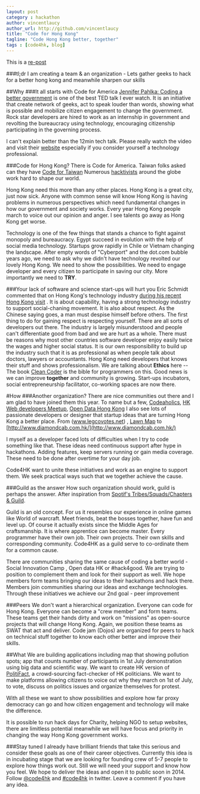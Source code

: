 ```yaml
---
layout: post
category : hackathon
author: vincentlaucy
author_url: http://github.com/vincentlaucy
title: "Code for Hong Kong"
tagline: "Code Hong Kong better, together"
tags : [code4hk, blog]
---
```


This is a [re-post](http://kleineblase.wordpress.com/2013/12/01/code-for-hong-kong/)

###tl;dr
I am creating a team & an organization - Lets gather geeks to hack for a better hong kong and meanwhile sharpen our skills 

##Why 
###It all starts with Code for America
[Jennifer Pahlka: Coding a better government](www.ted.com/talks/jennifer_pahlka_coding_a_better_government.html) is one of the best TED talk I ever watch.
It is an initiative that create network of geeks, act to speak louder than words, showing what is possible and mobilize citizen engagement to change the government. Rock star developers are hired to work as an internship in government and revolting the bureaucracy using technology, encouraging citizenship participating in the governing process.  

I can't explain better than the 12min tech talk. Please really watch the video and visit their [website](http://www.codeforamerica.org/programs/) especially if you consider yourself a technology professional.

###Code for Hong Kong?
There is Code for America. Taiwan folks asked can they have [Code for Taiwan](http://mmdays.com/2012/06/25/code-for-taiwan-does-it-work/) Numerous [hacktivists](http://en.wikipedia.org/wiki/Hacktivism) around the globe work hard to shape our world. 


Hong Kong need this more than any other places. Hong Kong is a great city, just now sick. 
Anyone with common sense will know Hong Kong is having problems in numerous perspectives which need fundamental changes in how our government and society works.  Every year Hong Kong people march to voice out our opinion and anger. I see talents go away as Hong Kong get worse.

Technology is one of the few things that stands a chance to fight against monopoly and bureaucracy. 
Egypt succeed in evolution with the help of social media technology. Startups grow rapidly in Chile or Vietnam changing the landscape. After empty words of "Cyberport" and the dot.com bubble years ago, we need to ask why we didn't have technology revolted our lovely Hong Kong. We need to show the possibilities. We need to engage developer and every citizen to participate in saving our city. More importantly we need to **TRY**.

###Your lack of software and science start-ups will hurt you
Eric Schmidt commented that on Hong Kong's technology industry [during his recent Hong Kong visit](http://cbkcuhk.wordpress.com/2013/11/05/google-chairman-eric-schmidt-discusses-entrepreneurship-in-hong-kong/) .
It is about capability, having a strong technology industry to support social-chaning movement. 
It is also about respect. As the Chinese saying goes, a man must despise himself before others. The first thing to do for gaining respect is respecting yourself. 
There are all sorts of developers out there. The industry is largely misunderstood and people can't differentiate good from bad and we are hurt as a whole. 
There must be reasons why most other countries software developer enjoy easily twice the wages and higher social status. 
It is our own responsibility to build up the industry such that it is as professional as when people talk about doctors, lawyers or accountants.
Hong Kong need developers that knows their stuff and shows professionalism. We are talking about **Ethics** here -- The book [Clean Coder](http://www.amazon.com/The-Clean-Coder-Professional-Programmers/dp/0137081073 ) is the bible for programmers on this.
Good news is we can improve **together** and community is growing. Start-ups incubators, social entrepreneurship facilitator, co-working spaces are now there.

#How
###Another organization? 
There are nice communities out there and I am glad to have joined them this year. To name but a few, [Codeaholics](http://codeaholics.hk), [HK Web developers Meetup](http://www.meetup.com/HK-Web-Developers/), [Open Data Hong Kong](http://opendatahk.com/) 
I also see lots of passionate developers or designer that startup ideas that are turning Hong Kong a better place.
From (www.legcovotes.net)  , [Lawn Map](http://lawnmaphk.org/portal/) to  [http://www.diamondcab.com.hk/](http://www.diamondcab.com.hk/)

I myself as a developer faced lots of difficulties when I try to code something like that.
These ideas need continuous support after hype in hackathons. Adding features, keep servers running or gain media coverage. These need to be done after overtime for your day job. 

Code4HK want to unite these initiatives and work as an engine to support them. We seek practical ways such that we together achieve the cause.

###Guild as the answer
How such organization should work, guild is perhaps the answer. After inspiration from [Spotif's Tribes/Squads/Chapters & Guild](http://blog.crisp.se/2012/11/14/henrikkniberg/scaling-agile-at-spotify).

Guild is an old concept. For us it resembles our experience in online games like World of warcraft. Meet friends, beat the bosses together, have fun and level up.
 Of course it actually exists since the Middle Ages for craftsmanship. It is where apprentice can become master.
Every programmer have their own job. Their own projects. Their own skills and corresponding community. Code4HK as a guild serve to co-ordinate them for a common cause.

There are communities sharing the same cause of coding a better world - Social Innovation Camp , Open data HK or #hack4good.
 We are trying to position to complement them and look for their support as well. We hope members form teams bringing our ideas to their hackathons and hack there. Members join communities sharing our ideas and exchange technologies. Through these initiatives we achieve our 2nd goal - peer improvement

###Peers
We don't want a hierarchical organization. Everyone can code for Hong Kong. Everyone can become a "crew member" and form teams.
These teams get their hands dirty and work on "missions" as open-source projects that will change Hong Kong. Again, we position these teams as SWAT that act and deliver.
Code jam (Dojos) are organized for peers to hack on technical stuff together to know each other better and improve their skills.  

##What
We are building applications including map that showing pollution spots; app that counts number of participants in 1st July demonstration using big data and scientific way. 
We want to create HK version of [PolitiFact](http://www.politifact.com/), a crowd-sourcing fact-checker of HK politicians. 
We want to make platforms allowing citizens to voice out why they march on 1st of July, to vote, discuss on politics issues and organize themselves for protest. 

With all these we want to show possibilities and explore how far proxy democracy can go and how citizen engagement and technology will make the difference. 

It is possible to run hack days for Charity, helping NGO to setup websites, there are limitless potential meanwhile we will have focus and priority in changing the way Hong Kong government works.




###Stay tuned
I already have brilliant friends that take this serious and consider these goals as one of their career objectives. 
Currently this idea is in incubating stage that we are looking for founding crew of 5-7 people to explore how things work out. Still we will need your support and know how you feel. We hope to deliver the ideas and open it to public soon in 2014.
Follow [@code4hk](https://twitter.com/code4hk) and [#code4hk](https://twitter.com/search?q=%23code4hk&src=hash)  in twitter. Leave a comment if you have any idea.
